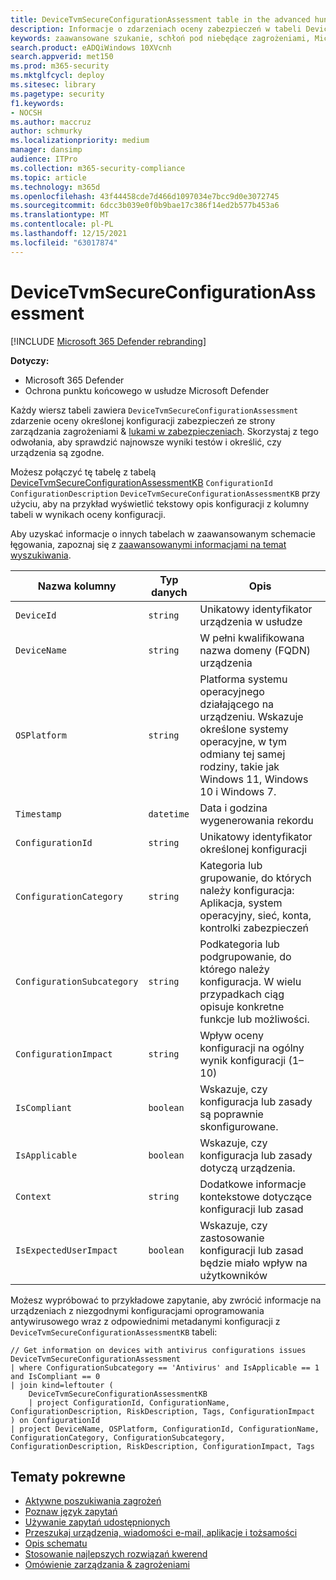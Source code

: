 ```yaml
---
title: DeviceTvmSecureConfigurationAssessment table in the advanced hunting schema
description: Informacje o zdarzeniach oceny zabezpieczeń w tabeli DeviceTvmSecureConfigurationAssessment zaawansowanego schematu wyszukiwania. Zdarzenia te zawierają informacje o urządzeniu, szczegóły konfiguracji zabezpieczeń, wpływ i informacje o zgodności.
keywords: zaawansowane szukanie, schłoń pod niebędące zagrożeniami, Microsoft 365 Defender, microsoft 365, m365, wyszukiwanie, zapytanie, telemetria, informacje o schemacie, kusto, tabela, kolumna, typ danych, opis, zagrożenie & zarządzanie lukami w zabezpieczeniach, TVM, zarządzanie urządzeniami, konfiguracja zabezpieczeń, DeviceTvmSecureConfigurationAssessment
search.product: eADQiWindows 10XVcnh
search.appverid: met150
ms.prod: m365-security
ms.mktglfcycl: deploy
ms.sitesec: library
ms.pagetype: security
f1.keywords:
- NOCSH
ms.author: maccruz
author: schmurky
ms.localizationpriority: medium
manager: dansimp
audience: ITPro
ms.collection: m365-security-compliance
ms.topic: article
ms.technology: m365d
ms.openlocfilehash: 43f44458cde7d466d1097034e7bcc9d0e3072745
ms.sourcegitcommit: 6dcc3b039e0f0b9bae17c386f14ed2b577b453a6
ms.translationtype: MT
ms.contentlocale: pl-PL
ms.lasthandoff: 12/15/2021
ms.locfileid: "63017874"
---
```

# <a name="devicetvmsecureconfigurationassessment"></a>DeviceTvmSecureConfigurationAssessment

[!INCLUDE [Microsoft 365 Defender rebranding](../includes/microsoft-defender.md)]


**Dotyczy:**
- Microsoft 365 Defender
- Ochrona punktu końcowego w usłudze Microsoft Defender


Każdy wiersz tabeli zawiera `DeviceTvmSecureConfigurationAssessment` zdarzenie oceny określonej konfiguracji zabezpieczeń ze strony zarządzania zagrożeniami & [lukami w zabezpieczeniach](/windows/security/threat-protection/microsoft-defender-atp/next-gen-threat-and-vuln-mgt). Skorzystaj z tego odwołania, aby sprawdzić najnowsze wyniki testów i określić, czy urządzenia są zgodne.

Możesz połączyć tę tabelę z tabelą [DeviceTvmSecureConfigurationAssessmentKB](advanced-hunting-devicetvmsecureconfigurationassessmentkb-table.md) `ConfigurationId` `ConfigurationDescription` `DeviceTvmSecureConfigurationAssessmentKB` przy użyciu, aby na przykład wyświetlić tekstowy opis konfiguracji z kolumny tabeli w wynikach oceny konfiguracji.

Aby uzyskać informacje o innych tabelach w zaawansowanym schemacie łęgowania, zapoznaj się z [zaawansowanymi informacjami na temat wyszukiwania](advanced-hunting-schema-tables.md).

| Nazwa kolumny | Typ danych | Opis |
|-------------|-----------|-------------|
| `DeviceId` | `string` | Unikatowy identyfikator urządzenia w usłudze |
| `DeviceName` | `string` | W pełni kwalifikowana nazwa domeny (FQDN) urządzenia |
| `OSPlatform` | `string` | Platforma systemu operacyjnego działającego na urządzeniu. Wskazuje określone systemy operacyjne, w tym odmiany tej samej rodziny, takie jak Windows 11, Windows 10 i Windows 7.|
| `Timestamp` | `datetime` | Data i godzina wygenerowania rekordu |
| `ConfigurationId` | `string` | Unikatowy identyfikator określonej konfiguracji |
| `ConfigurationCategory` | `string` | Kategoria lub grupowanie, do których należy konfiguracja: Aplikacja, system operacyjny, sieć, konta, kontrolki zabezpieczeń |
| `ConfigurationSubcategory` | `string` | Podkategoria lub podgrupowanie, do którego należy konfiguracja. W wielu przypadkach ciąg opisuje konkretne funkcje lub możliwości. |
| `ConfigurationImpact` | `string` | Wpływ oceny konfiguracji na ogólny wynik konfiguracji (1–10) |
| `IsCompliant` | `boolean` | Wskazuje, czy konfiguracja lub zasady są poprawnie skonfigurowane. |
| `IsApplicable` | `boolean` | Wskazuje, czy konfiguracja lub zasady dotyczą urządzenia. |
| `Context` | `string` | Dodatkowe informacje kontekstowe dotyczące konfiguracji lub zasad |
| `IsExpectedUserImpact` | `boolean` | Wskazuje, czy zastosowanie konfiguracji lub zasad będzie miało wpływ na użytkowników |

Możesz wypróbować to przykładowe zapytanie, aby zwrócić informacje na urządzeniach z niezgodnymi konfiguracjami oprogramowania antywirusowego wraz z odpowiednimi metadanymi konfiguracji z `DeviceTvmSecureConfigurationAssessmentKB` tabeli:

```kusto
// Get information on devices with antivirus configurations issues
DeviceTvmSecureConfigurationAssessment
| where ConfigurationSubcategory == 'Antivirus' and IsApplicable == 1 and IsCompliant == 0
| join kind=leftouter (
    DeviceTvmSecureConfigurationAssessmentKB
    | project ConfigurationId, ConfigurationName, ConfigurationDescription, RiskDescription, Tags, ConfigurationImpact
) on ConfigurationId
| project DeviceName, OSPlatform, ConfigurationId, ConfigurationName, ConfigurationCategory, ConfigurationSubcategory, ConfigurationDescription, RiskDescription, ConfigurationImpact, Tags
```

## <a name="related-topics"></a>Tematy pokrewne

- [Aktywne poszukiwania zagrożeń](advanced-hunting-overview.md)
- [Poznaw język zapytań](advanced-hunting-query-language.md)
- [Używanie zapytań udostępnionych](advanced-hunting-shared-queries.md)
- [Przeszukaj urządzenia, wiadomości e-mail, aplikacje i tożsamości](advanced-hunting-query-emails-devices.md)
- [Opis schematu](advanced-hunting-schema-tables.md)
- [Stosowanie najlepszych rozwiązań kwerend](advanced-hunting-best-practices.md)
- [Omówienie zarządzania & zagrożeniami](/windows/security/threat-protection/microsoft-defender-atp/next-gen-threat-and-vuln-mgt)